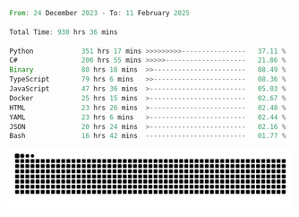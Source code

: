 <!--START_SECTION:waka-->

```rust
From: 24 December 2023 - To: 11 February 2025

Total Time: 930 hrs 36 mins

Python            351 hrs 17 mins >>>>>>>>>----------------   37.11 %
C#                206 hrs 55 mins >>>>>--------------------   21.86 %
Binary            80 hrs 18 mins  >>-----------------------   08.49 %
TypeScript        79 hrs 6 mins   >>-----------------------   08.36 %
JavaScript        47 hrs 36 mins  >------------------------   05.03 %
Docker            25 hrs 15 mins  >------------------------   02.67 %
HTML              23 hrs 26 mins  >------------------------   02.48 %
YAML              23 hrs 6 mins   >------------------------   02.44 %
JSON              20 hrs 24 mins  >------------------------   02.16 %
Bash              16 hrs 42 mins  -------------------------   01.77 %
```

<!--END_SECTION:waka-->


<picture>
  <source media="(prefers-color-scheme: dark)" srcset="https://raw.githubusercontent.com/jeerawut97/jeerawut97/output/github-contribution-grid-snake.svg">
  <img alt="github contribution grid snake animation" src="https://raw.githubusercontent.com/jeerawut97/jeerawut97/output/github-contribution-grid-snake.svg">
</picture>
